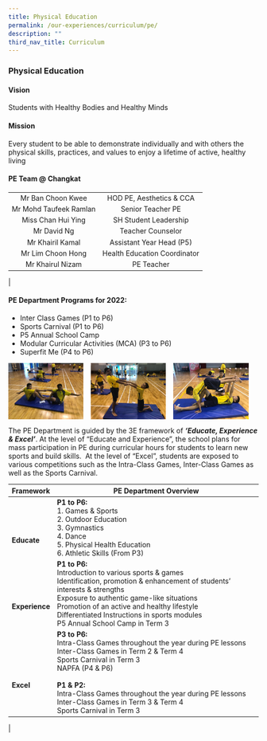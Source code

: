 ```yaml
---
title: Physical Education
permalink: /our-experiences/curriculum/pe/
description: ""
third_nav_title: Curriculum
---
```

### **Physical Education**
#### **Vision**
Students with Healthy Bodies and Healthy Minds

#### **Mission**
Every student to be able to demonstrate individually and with others the physical skills, practices, and values to enjoy a lifetime of active, healthy living

#### **PE Team @ Changkat**

|  |  |
|:---:|:---:|
| Mr Ban Choon Kwee | HOD PE, Aesthetics & CCA |
| Mr Mohd Taufeek Ramlan | Senior Teacher PE |
| Miss Chan Hui Ying | SH Student Leadership |
| Mr David Ng | Teacher Counselor |
| Mr Khairil Kamal | Assistant Year Head (P5) |
| Mr Lim Choon Hong | Health Education Coordinator |
| Mr Khairul Nizam | PE Teacher |
|

#### **PE Department Programs for 2022:**
* Inter Class Games (P1 to P6)
* Sports Carnival (P1 to P6)
* P5 Annual School Camp
* Modular Curricular Activities (MCA) (P3 to P6)
* Superfit Me (P4 to P6)

<img src="/images/pe1.jpg" style="width:30%;margin-right:15px;" align = "left">
<img src="/images/pe2.jpg" style="width:30%;margin-right:15px;" align = "left">
<img src="/images/pe3.jpg" style="width:30%;margin-right:15px;" align = "left">

<br clear="left">

The PE Department is guided by the 3E framework of **_‘Educate, Experience & Excel’_**. At the level of “Educate and Experience”, the school plans for mass participation in PE during curricular hours for students to learn new sports and build skills.  At the level of “Excel”, students are exposed to various competitions such as the Intra-Class Games, Inter-Class Games as well as the Sports Carnival.

| Framework | PE Department Overview |
|---|---|
| <br><br><br>**Educate** | **P1 to P6:**<br>1. Games & Sports<br>2. Outdoor Education<br>3. Gymnastics<br>4. Dance<br>5. Physical Health Education<br>6. Athletic Skills (From P3) |
| <br><br><br>**Experience** | **P1 to P6:**<br>Introduction to various sports & games<br>Identification, promotion & enhancement of students’ interests & strengths<br>Exposure to authentic game-like situations<br>Promotion of an active and healthy lifestyle<br>Differentiated Instructions in sports modules<br>P5 Annual School Camp in Term 3<br>  |
| <br><br><br>**Excel** | **P3 to P6:**<br>Intra-Class Games throughout the year during PE lessons<br>Inter-Class Games in Term 2 & Term 4<br>Sports Carnival in Term 3<br>NAPFA (P4 & P6)<br><br>**P1 & P2:**<br>Intra-Class Games throughout the year during PE lessons<br>Inter-Class Games in Term 3 & Term 4<br>Sports Carnival in Term 3<br> |
|
